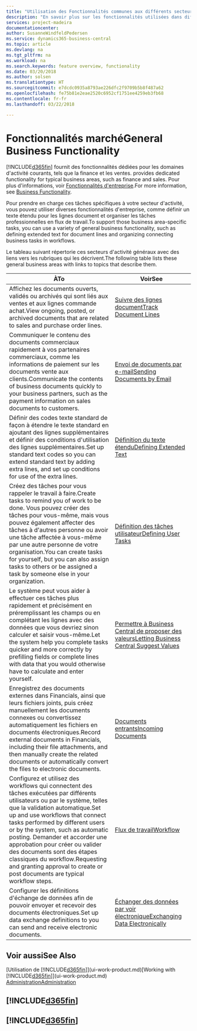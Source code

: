 ```yaml
---
title: "Utilisation des Fonctionnalités communes aux différents secteurs d'activité | Microsoft Docs"
description: "En savoir plus sur les fonctionnalités utilisées dans différents secteurs d'activité dans Business Central."
services: project-madeira
documentationcenter: 
author: SusanneWindfeldPedersen
ms.service: dynamics365-business-central
ms.topic: article
ms.devlang: na
ms.tgt_pltfrm: na
ms.workload: na
ms.search.keywords: feature overview, functionality
ms.date: 03/20/2018
ms.author: solsen
ms.translationtype: HT
ms.sourcegitcommit: e7dcdc0935a8793ae226dfc2f9709b5b8f487a62
ms.openlocfilehash: fe75b81e2eae2520c6952cf1751ee4259eb3fb68
ms.contentlocale: fr-fr
ms.lasthandoff: 03/22/2018

---
```

# <a name="general-business-functionality"></a><span data-ttu-id="abfb8-103">Fonctionnalités marché</span><span class="sxs-lookup"><span data-stu-id="abfb8-103">General Business Functionality</span></span>
[!INCLUDE[d365fin](includes/d365fin_md.md)]<span data-ttu-id="abfb8-104"> fournit des fonctionnalités dédiées pour les domaines d'activité courants, tels que la finance et les ventes.</span><span class="sxs-lookup"><span data-stu-id="abfb8-104"> provides dedicated functionality for typical business areas, such as finance and sales.</span></span> <span data-ttu-id="abfb8-105">Pour plus d'informations, voir [Fonctionnalités d'entreprise](across-business-functionality.md).</span><span class="sxs-lookup"><span data-stu-id="abfb8-105">For more information, see [Business Functionality](across-business-functionality.md).</span></span>

<span data-ttu-id="abfb8-106">Pour prendre en charge ces tâches spécifiques à votre secteur d'activité, vous pouvez utiliser diverses fonctionnalités d'entreprise, comme définir un texte étendu pour les lignes document et organiser les tâches professionnelles en flux de travail.</span><span class="sxs-lookup"><span data-stu-id="abfb8-106">To support those business area-specific tasks, you can use a variety of general business functionality, such as defining extended text for document lines and organizing connecting business tasks in workflows.</span></span>

<span data-ttu-id="abfb8-107">Le tableau suivant répertorie ces secteurs d'activité généraux avec des liens vers les rubriques qui les décrivent.</span><span class="sxs-lookup"><span data-stu-id="abfb8-107">The following table lists these general business areas with links to topics that describe them.</span></span>

| <span data-ttu-id="abfb8-108">À</span><span class="sxs-lookup"><span data-stu-id="abfb8-108">To</span></span> | <span data-ttu-id="abfb8-109">Voir</span><span class="sxs-lookup"><span data-stu-id="abfb8-109">See</span></span> |
| --- | --- |
|<span data-ttu-id="abfb8-110">Affichez les documents ouverts, validés ou archivés qui sont liés aux ventes et aux lignes commande achat.</span><span class="sxs-lookup"><span data-stu-id="abfb8-110">View ongoing, posted, or archived documents that are related to sales and purchase order lines.</span></span>|[<span data-ttu-id="abfb8-111">Suivre des lignes document</span><span class="sxs-lookup"><span data-stu-id="abfb8-111">Track Document Lines</span></span>](across-how-to-track-document-lines.md)|
| <span data-ttu-id="abfb8-112">Communiquer le contenu des documents commerciaux rapidement à vos partenaires commerciaux, comme les informations de paiement sur les documents vente aux clients.</span><span class="sxs-lookup"><span data-stu-id="abfb8-112">Communicate the contents of business documents quickly to your business partners, such as the payment information on sales documents to customers.</span></span> |[<span data-ttu-id="abfb8-113">Envoi de documents par e-mail</span><span class="sxs-lookup"><span data-stu-id="abfb8-113">Sending Documents by Email</span></span>](ui-how-send-documents-email.md) |
| <span data-ttu-id="abfb8-114">Définir des codes texte standard de façon à étendre le texte standard en ajoutant des lignes supplémentaires et définir des conditions d'utilisation des lignes supplémentaires.</span><span class="sxs-lookup"><span data-stu-id="abfb8-114">Set up standard text codes so you can extend standard text by adding extra lines, and set up conditions for use of the extra lines.</span></span> |[<span data-ttu-id="abfb8-115">Définition du texte étendu</span><span class="sxs-lookup"><span data-stu-id="abfb8-115">Defining Extended Text</span></span>](ui-how-define-ext-text.md) |
|<span data-ttu-id="abfb8-116">Créez des tâches pour vous rappeler le travail à faire.</span><span class="sxs-lookup"><span data-stu-id="abfb8-116">Create tasks to remind you of work to be done.</span></span> <span data-ttu-id="abfb8-117">Vous pouvez créer des tâches pour vous-même, mais vous pouvez également affecter des tâches à d'autres personne ou avoir une tâche affectée à vous-même par une autre personne de votre organisation.</span><span class="sxs-lookup"><span data-stu-id="abfb8-117">You can create tasks for yourself, but you can also assign tasks to others or be assigned a task by someone else in your organization.</span></span>|[<span data-ttu-id="abfb8-118">Définition des tâches utilisateur</span><span class="sxs-lookup"><span data-stu-id="abfb8-118">Defining User Tasks</span></span>](across-user-tasks.md)|
|<span data-ttu-id="abfb8-119">Le système peut vous aider à effectuer ces tâches plus rapidement et précisément en préremplissant les champs ou en complétant les lignes avec des données que vous devriez sinon calculer et saisir vous-même.</span><span class="sxs-lookup"><span data-stu-id="abfb8-119">Let the system help you complete tasks quicker and more correctly by prefilling fields or complete lines with data that you would otherwise have to calculate and enter yourself.</span></span>|[<span data-ttu-id="abfb8-120">Permettre à Business Central de proposer des valeurs</span><span class="sxs-lookup"><span data-stu-id="abfb8-120">Letting Business Central Suggest Values</span></span>](ui-let-system-suggest-values.md)|
|<span data-ttu-id="abfb8-121">Enregistrez des documents externes dans Financials, ainsi que leurs fichiers joints, puis créez manuellement les documents connexes ou convertissez automatiquement les fichiers en documents électroniques.</span><span class="sxs-lookup"><span data-stu-id="abfb8-121">Record external documents in Financials, including their file attachments, and then manually create the related documents or automatically convert the files to electronic documents.</span></span>|[<span data-ttu-id="abfb8-122">Documents entrants</span><span class="sxs-lookup"><span data-stu-id="abfb8-122">Incoming Documents</span></span>](across-income-documents.md)|
|<span data-ttu-id="abfb8-123">Configurez et utilisez des workflows qui connectent des tâches exécutées par différents utilisateurs ou par le système, telles que la validation automatique.</span><span class="sxs-lookup"><span data-stu-id="abfb8-123">Set up and use workflows that connect tasks performed by different users or by the system, such as automatic posting.</span></span> <span data-ttu-id="abfb8-124">Demander et accorder une approbation pour créer ou valider des documents sont des étapes classiques du workflow.</span><span class="sxs-lookup"><span data-stu-id="abfb8-124">Requesting and granting approval to create or post documents are typical workflow steps.</span></span>|[<span data-ttu-id="abfb8-125">Flux de travail</span><span class="sxs-lookup"><span data-stu-id="abfb8-125">Workflow</span></span>](across-workflow.md)|
| <span data-ttu-id="abfb8-126">Configurer les définitions d'échange de données afin de pouvoir envoyer et recevoir des documents électroniques.</span><span class="sxs-lookup"><span data-stu-id="abfb8-126">Set up data exchange definitions to you can send and receive electronic documents.</span></span> |[<span data-ttu-id="abfb8-127">Échanger des données par voir électronique</span><span class="sxs-lookup"><span data-stu-id="abfb8-127">Exchanging Data Electronically</span></span>](across-data-exchange.md) |

## <a name="see-also"></a><span data-ttu-id="abfb8-128">Voir aussi</span><span class="sxs-lookup"><span data-stu-id="abfb8-128">See Also</span></span>
<span data-ttu-id="abfb8-129">[Utilisation de [!INCLUDE[d365fin](includes/d365fin_md.md)]](ui-work-product.md)</span><span class="sxs-lookup"><span data-stu-id="abfb8-129">[Working with [!INCLUDE[d365fin](includes/d365fin_md.md)]](ui-work-product.md)</span></span>  
[<span data-ttu-id="abfb8-130">Administration</span><span class="sxs-lookup"><span data-stu-id="abfb8-130">Administration</span></span>](admin-setup-and-administration.md)

## [!INCLUDE[d365fin](includes/free_trial_md.md)]  
## [!INCLUDE[d365fin](includes/training_link_md.md)]

